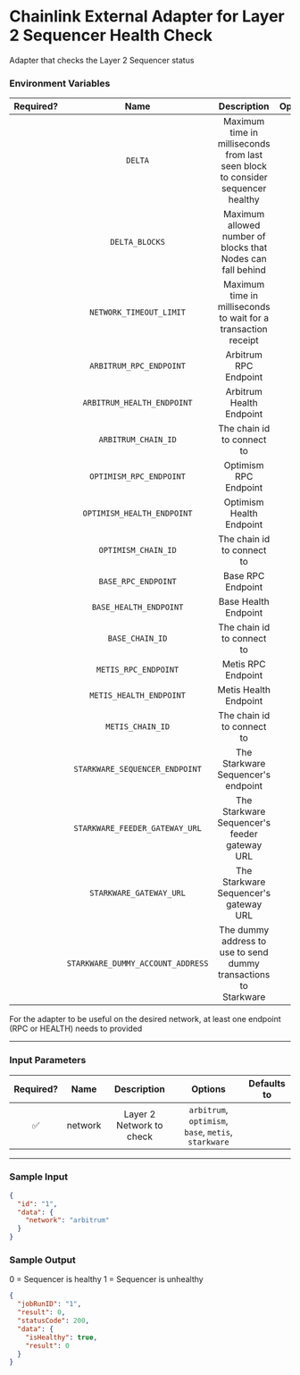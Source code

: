 # Chainlink External Adapter for Layer 2 Sequencer Health Check

Adapter that checks the Layer 2 Sequencer status

### Environment Variables

| Required? |               Name                |                                   Description                                   | Options |                           Defaults to                            |
| :-------: | :-------------------------------: | :-----------------------------------------------------------------------------: | :-----: | :--------------------------------------------------------------: |
|           |              `DELTA`              | Maximum time in milliseconds from last seen block to consider sequencer healthy |         |                          120000 (2 min)                          |
|           |          `DELTA_BLOCKS`           |           Maximum allowed number of blocks that Nodes can fall behind           |         |                                6                                 |
|           |      `NETWORK_TIMEOUT_LIMIT`      |         Maximum time in milliseconds to wait for a transaction receipt          |         |                          5000 (5 secs)                           |
|           |      `ARBITRUM_RPC_ENDPOINT`      |                              Arbitrum RPC Endpoint                              |         |                   https://arb1.arbitrum.io/rpc                   |
|           |    `ARBITRUM_HEALTH_ENDPOINT`     |                            Arbitrum Health Endpoint                             |         |                                                                  |
|           |        `ARBITRUM_CHAIN_ID`        |                           The chain id to connect to                            |         |                              42161                               |
|           |      `OPTIMISM_RPC_ENDPOINT`      |                              Optimism RPC Endpoint                              |         |                   https://mainnet.optimism.io                    |
|           |    `OPTIMISM_HEALTH_ENDPOINT`     |                            Optimism Health Endpoint                             |         |           https://mainnet-sequencer.optimism.io/health           |
|           |        `OPTIMISM_CHAIN_ID`        |                           The chain id to connect to                            |         |                                10                                |
|           |        `BASE_RPC_ENDPOINT`        |                                Base RPC Endpoint                                |         |                     https://mainnet.base.org                     |
|           |      `BASE_HEALTH_ENDPOINT`       |                              Base Health Endpoint                               |         |                                                                  |
|           |          `BASE_CHAIN_ID`          |                           The chain id to connect to                            |         |                               8453                               |
|           |       `METIS_RPC_ENDPOINT`        |                               Metis RPC Endpoint                                |         |              https://andromeda.metis.io/?owner=1088              |
|           |      `METIS_HEALTH_ENDPOINT`      |                              Metis Health Endpoint                              |         |            https://tokenapi.metis.io/andromeda/health            |
|           |         `METIS_CHAIN_ID`          |                           The chain id to connect to                            |         |                               1088                               |
|           |  `STARKWARE_SEQUENCER_ENDPOINT`   |                       The Starkware Sequencer's endpoint                        |         |                https://alpha-mainnet.starknet.io                 |
|           |  `STARKWARE_FEEDER_GATEWAY_URL`   |                  The Starkware Sequencer's feeder gateway URL                   |         |                          feeder_gateway                          |
|           |      `STARKWARE_GATEWAY_URL`      |                      The Starkware Sequencer's gateway URL                      |         |                             gateway                              |
|           | `STARKWARE_DUMMY_ACCOUNT_ADDRESS` |        The dummy address to use to send dummy transactions to Starkware         |         | 0x00000000000000000000000000000000000000000000000000000000000001 |

For the adapter to be useful on the desired network, at least one endpoint (RPC or HEALTH) needs to provided

---

### Input Parameters

| Required? |  Name   |       Description        |                       Options                        | Defaults to |
| :-------: | :-----: | :----------------------: | :--------------------------------------------------: | :---------: |
|    ✅     | network | Layer 2 Network to check | `arbitrum`, `optimism`, `base`, `metis`, `starkware` |             |

---

### Sample Input

```json
{
  "id": "1",
  "data": {
    "network": "arbitrum"
  }
}
```

### Sample Output

0 = Sequencer is healthy
1 = Sequencer is unhealthy

```json
{
  "jobRunID": "1",
  "result": 0,
  "statusCode": 200,
  "data": {
    "isHealthy": true,
    "result": 0
  }
}
```
